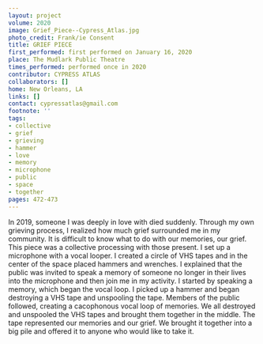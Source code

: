 ```yaml
---
layout: project
volume: 2020
image: Grief_Piece--Cypress_Atlas.jpg
photo_credit: Frank/ie Consent
title: GRIEF PIECE
first_performed: first performed on January 16, 2020
place: The Mudlark Public Theatre
times_performed: performed once in 2020
contributor: CYPRESS ATLAS
collaborators: []
home: New Orleans, LA
links: []
contact: cypressatlas@gmail.com
footnote: ''
tags:
- collective
- grief
- grieving
- hammer
- love
- memory
- microphone
- public
- space
- together
pages: 472-473
---
```



In 2019, someone I was deeply in love with died suddenly. Through my own grieving process, I realized how much grief surrounded me in my community. It is difficult to know what to do with our memories, our grief. This piece was a collective processing with those present. I set up a microphone with a vocal looper. I created a circle of VHS tapes and in the center of the space placed hammers and wrenches. I explained that the public was invited to speak a memory of someone no longer in their lives into the microphone and then join me in my activity. I started by speaking a memory, which began the vocal loop. I picked up a hammer and began destroying a VHS tape and unspooling the tape. Members of the public followed, creating a cacophonous vocal loop of memories. We all destroyed and unspooled the VHS tapes and brought them together in the middle. The tape represented our memories and our grief. We brought it together into a big pile and offered it to anyone who would like to take it.
